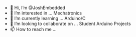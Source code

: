 - 👋 Hi, I’m @JoshEmbedded
- 👀 I’m interested in ... Mechatronics
- 🌱 I’m currently learning ... Arduino/C
- 💞️ I’m looking to collaborate on ... Student Arduino Projects
- 📫 How to reach me ...

<!---
JoshEmbedded/JoshEmbedded is a ✨ special ✨ repository because its `README.md` (this file) appears on your GitHub profile.
You can click the Preview link to take a look at your changes.
--->

